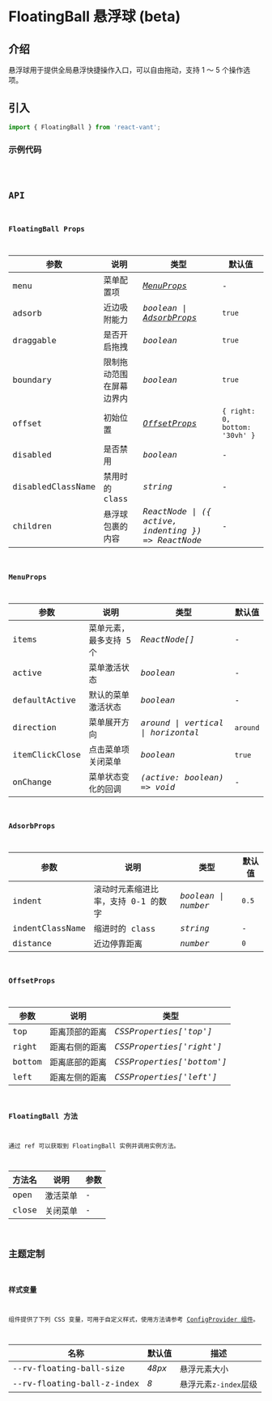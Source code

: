 # FloatingBall 悬浮球 (beta)

## 介绍

悬浮球用于提供全局悬浮快捷操作入口，可以自由拖动，支持 1 ～ 5 个操作选项。

## 引入

```js
import { FloatingBall } from 'react-vant';
```

### 示例代码

<code title="基础示例" src="./demo/base.tsx" />

## API

### FloatingBall Props

| 参数 | 说明 | 类型 | 默认值 |
| --- | --- | --- | --- |
| menu | 菜单配置项 | _[MenuProps](#menuprops)_ | - |
| adsorb | 近边吸附能力 | _boolean \| [AdsorbProps](#adsorbprops)_ | `true` |
| draggable | 是否开启拖拽 | _boolean_ | `true` |
| boundary | 限制拖动范围在屏幕边界内 | _boolean_ | `true` |
| offset | 初始位置 | _[OffsetProps](#offsetprops)_ | `{ right: 0, bottom: '30vh' }` |
| disabled | 是否禁用 | _boolean_ | - |
| disabledClassName | 禁用时的 class | _string_ | - |
| children | 悬浮球包裹的内容 | _ReactNode \| ({ active, indenting }) => ReactNode_ | - |

### MenuProps

| 参数           | 说明                    | 类型                               | 默认值   |
| -------------- | ----------------------- | ---------------------------------- | -------- |
| items          | 菜单元素，最多支持 5 个 | _ReactNode[]_                      | -        |
| active         | 菜单激活状态            | _boolean_                          | -        |
| defaultActive  | 默认的菜单激活状态      | _boolean_                          | -        |
| direction      | 菜单展开方向            | _around \| vertical \| horizontal_ | `around` |
| itemClickClose | 点击菜单项关闭菜单      | _boolean_                          | `true`   |
| onChange       | 菜单状态变化的回调      | _(active: boolean) => void_        | -        |

### AdsorbProps

| 参数            | 说明                                | 类型                | 默认值 |
| --------------- | ----------------------------------- | ------------------- | ------ |
| indent          | 滚动时元素缩进比率，支持 0-1 的数字 | _boolean \| number_ | `0.5`  |
| indentClassName | 缩进时的 class                      | _string_            | -      |
| distance        | 近边停靠距离                        | _number_            | `0`    |

### OffsetProps

| 参数   | 说明           | 类型                      |
| ------ | -------------- | ------------------------- |
| top    | 距离顶部的距离 | _CSSProperties['top']_    |
| right  | 距离右侧的距离 | _CSSProperties['right']_  |
| bottom | 距离底部的距离 | _CSSProperties['bottom']_ |
| left   | 距离左侧的距离 | _CSSProperties['left']_   |

### FloatingBall 方法

通过 ref 可以获取到 FloatingBall 实例并调用实例方法。

| 方法名 | 说明     | 参数 |
| ------ | -------- | ---- |
| open   | 激活菜单 | -    |
| close  | 关闭菜单 | -    |

## 主题定制

### 样式变量

组件提供了下列 CSS 变量，可用于自定义样式，使用方法请参考 [ConfigProvider 组件](/components/config-provider)。

| 名称                       | 默认值 | 描述                  |
| -------------------------- | ------ | --------------------- |
| --rv-floating-ball-size    | _48px_ | 悬浮元素大小          |
| --rv-floating-ball-z-index | _8_    | 悬浮元素`z-index`层级 |
